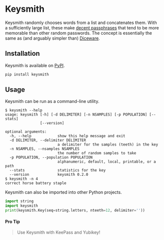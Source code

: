 # Keysmith

Keysmith randomly chooses words from a list and concatenates them.
With a sufficiently large list, these make [decent passphrases](//xkcd.com/936) that tend to be more memorable than other random passwords.
The concept is essentially the same as (and arguably simpler than) [Diceware](//en.wikipedia.org/wiki/Diceware).

## Installation

Keysmith is available on [PyPI](https://pypi.python.org/pypi/keysmith).

``` sh
pip install keysmith
```

## Usage

Keysmith can be run as a command-line utility.

```
$ keysmith --help
usage: keysmith [-h] [-d DELIMITER] [-n NSAMPLES] [-p POPULATION] [--stats]
                [--version]

optional arguments:
  -h, --help            show this help message and exit
  -d DELIMITER, --delimiter DELIMITER
                        a delimiter for the samples (teeth) in the key
  -n NSAMPLES, --nsamples NSAMPLES
                        the number of random samples to take
  -p POPULATION, --population POPULATION
                        alphanumeric, default, local, printable, or a path
  --stats               statistics for the key
  --version             keysmith 0.2.0
$ keysmith -n 4
correct horse battery staple
```

Keysmith can also be imported into other Python projects.

``` python
import string
import keysmith
print(keysmith.Key(seq=string.letters, nteeth=12, delimiter=''))
```

#### Pro Tip

> Use Keysmith with KeePass and Yubikey!
